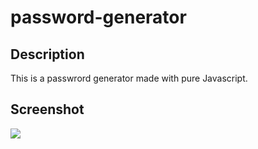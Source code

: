 # password-generator

## Description

This is a passwrord generator made with pure Javascript.

## Screenshot

![]("Assets/03-javascript-homework-demo.png")

